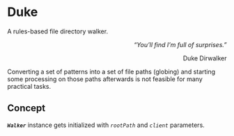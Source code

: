 # Duke
A rules-based file directory walker.
<div style="text-align: right">
<span><i>“You’ll find I’m full of surprises.”</i></span> 
<p>Duke Dirwalker</p> 
</div>

Converting a set of patterns into a set of file paths (globing) and starting some
processing on those paths afterwards is not feasible for many practical
tasks.

## Concept

**_`Walker`_** instance gets initialized with _`rootPath`_ and _`client`_ parameters.
